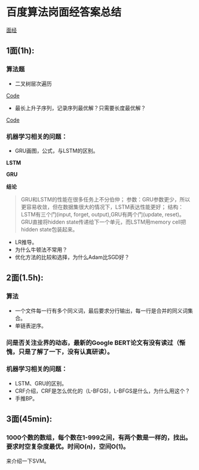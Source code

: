 # 百度算法岗面经答案总结

[面经](https://www.nowcoder.com/discuss/133402)


## 1面(1h):

### 算法题

- 二叉树层次遍历

[Code](https://github.com/SuyuanLiu/Leetcode/blob/master/Python3/BinaryTree/levelOrder.py)

- 最长上升子序列，记录序列最优解？只需要长度最优解？

[Code](https://github.com/SuyuanLiu/Leetcode/blob/master/Python3/DP/lengthOFLIS.py)

### 机器学习相关的问题：

- GRU画图，公式，与LSTM的区别。

**LSTM**




**GRU**


**结论**

> GRU和LSTM的性能在很多任务上不分伯仲；
> 参数：GRU参数更少，所以更容易收敛，但在数据集很大的情况下，LSTM表达性能更好；
> 结构：LSTM有三个门(input, forget, output),GRU有两个门(update, reset)。GRU直接将hidden state传递给下一个单元，而LSTM用memory cell把hidden state包装起来。




- LR推导。
- 为什么牛顿法不常用？
- 优化方法的比较和选择，为什么Adam比SGD好？


## 2面(1.5h):

### 算法
- 一个文件每一行有多个同义词，最后要求分行输出，每一行是合并的同义词集合。
- 单链表逆序。

### 问是否关注业界的动态，最新的Google BERT论文有没有读过（惭愧，只是了解了一下，没有认真研读）。
### 机器学习相关的问题：
- LSTM、GRU的区别。
- CRF介绍，CRF是怎么优化的（L-BFGS)，L-BFGS是什么，为什么用这个？
- 手推BP。

## 3面(45min):

### 1000个数的数组，每个数在1-999之间，有两个数是一样的，找出。要求时空复杂度最优。时间O(n)，空间O(1)。
来介绍一下SVM。
